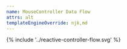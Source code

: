 ```yaml
---
name: MouseController Data Flow
attrs: alt
templateEngineOverride: njk,md
---
```


<!-- mermaid diagram

sequenceDiagram
    ColorPicker->>+MouseController: hostConnected()
    MouseController->>+Window: addEventListener()
    Window->>+MouseController: MouseEvent
    MouseController->>+ColorPicker: host.requestUpdate()
    ColorPicker->>+MouseController: this.mouse.pos

-->

{% include '../reactive-controller-flow.svg' %}
